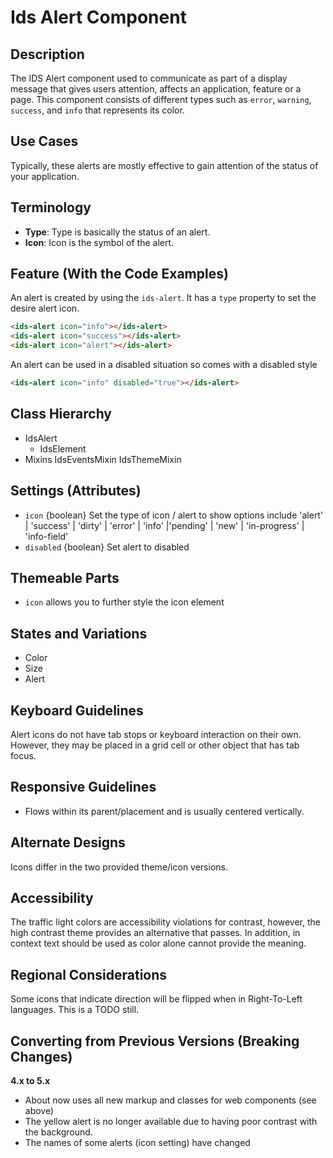 # Ids Alert Component

## Description

The IDS Alert component used to communicate as part of a display message that gives users attention, affects an application, feature or a page. This component consists of different types such as `error`, `warning`, `success`, and `info` that represents its color.

## Use Cases

Typically, these alerts are mostly effective to gain attention of the status of your application.

## Terminology

- **Type**: Type is basically the status of an alert.
- **Icon**: Icon is the symbol of the alert.

## Feature (With the Code Examples)

An alert is created by using the `ids-alert`. It has a `type` property to set the desire alert icon.

```html
<ids-alert icon="info"></ids-alert>
<ids-alert icon="success"></ids-alert>
<ids-alert icon="alert"></ids-alert>
```

An alert can be used in a disabled situation so comes with a disabled style

```html
<ids-alert icon="info" disabled="true"></ids-alert>
```

## Class Hierarchy

- IdsAlert
  - IdsElement
- Mixins
  IdsEventsMixin
  IdsThemeMixin

## Settings (Attributes)

- `icon` {boolean} Set the type of icon / alert to show options include  'alert' | 'success' | 'dirty' | 'error' | 'info' |'pending' | 'new' | 'in-progress' | 'info-field'
- `disabled` {boolean} Set alert to disabled

## Themeable Parts

- `icon` allows you to further style the icon element

## States and Variations

- Color
- Size
- Alert

## Keyboard Guidelines

Alert icons do not have tab stops or keyboard interaction on their own. However, they may be placed in a grid cell or other object that has tab focus.

## Responsive Guidelines

- Flows within its parent/placement and is usually centered vertically.

## Alternate Designs

Icons differ in the two provided theme/icon versions.

## Accessibility

The traffic light colors are accessibility violations for contrast, however, the high contrast theme provides an alternative that passes. In addition, in context text should be used as color alone cannot provide the meaning.

## Regional Considerations

Some icons that indicate direction will be flipped when in Right-To-Left languages. This is a TODO still.

## Converting from Previous Versions (Breaking Changes)

**4.x to 5.x**
- About now uses all new markup and classes for web components (see above)
- The yellow alert is no longer available due to having poor contrast with the background.
- The names of some alerts (icon setting) have changed

